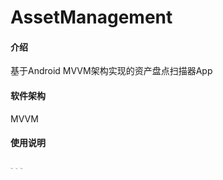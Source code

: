 # AssetManagement

#### 介绍
基于Android MVVM架构实现的资产盘点扫描器App

#### 软件架构
MVVM

#### 使用说明
<img src="http://tiebapic.baidu.com/forum/w%3D580/sign=be2fa00df7119313c743ffb855390c10/06fc08fa513d2697b482669210fbb2fb4216d8b9.jpg?tbpicau=2023-07-02-05_8823201b10ef996a070e70692f0af8b9" alt="图1" style="zoom:10%;">
<img src="http://tiebapic.baidu.com/forum/w%3D580/sign=75f1c7c2bddcd100cd9cf829428a47be/680b9d16fdfaaf51bde8ec70c95494eef11f7a82.jpg?tbpicau=2023-07-02-05_47451a99a0fd54c06438d7dc3143c60a" alt="图2" style="zoom:10%;" />
<img src="http://tiebapic.baidu.com/forum/w%3D580/sign=a8ea89ffffa1cd1105b672288913c8b0/5beaaf51f3deb48fdc62cc11b51f3a292cf57882.jpg?tbpicau=2023-07-02-05_6a90e16ab681cbb63c9668970b7405b8" alt="图3" style="zoom:10%;" />
